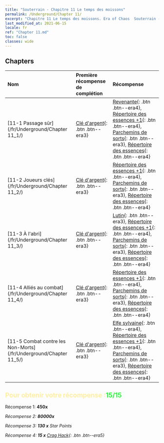 ```yaml
---
title: "Souterrain - Chapitre 11 Le temps des moissons"
permalink: /Underground/Chapter 11/
excerpt: "Chapitre 11 Le temps des moissons. Era of Chaos  Souterrain - Chapitre 11. Le temps des moissons"
last_modified_at: 2021-06-15
locale: fr
ref: "Chapter 11.md"
toc: false
classes: wide
---
```


## Chapters

  | Nom |  Première récompense de complétion | Récompense |
  |:------------|:------------|:------------| 
  | [11-1 Passage sûr](/fr/Underground/Chapter 11_1/) | [Clé d'argent](/ItemsFR/con_693/){: .btn .btn--era3} | [Revenante](/ItemsFR/unt_210/){: .btn .btn--era4}, [Répertoire des essences +1](/ItemsFR/mat_46/){: .btn .btn--era4}, [Parchemins de sorts](/ItemsFR/con_694/){: .btn .btn--era3}, [Répertoire des essences](/ItemsFR/mat_39/){: .btn .btn--era4} |
  | [11-2 Joueurs clés](/fr/Underground/Chapter 11_2/) | [Clé d'argent](/ItemsFR/con_693/){: .btn .btn--era3} | [Répertoire des essences +1](/ItemsFR/mat_46/){: .btn .btn--era4}, [Parchemins de sorts](/ItemsFR/con_694/){: .btn .btn--era3}, [Répertoire des essences](/ItemsFR/mat_39/){: .btn .btn--era4} |
  | [11-3 À l'abri](/fr/Underground/Chapter 11_3/) | [Clé d'argent](/ItemsFR/con_693/){: .btn .btn--era3} | [Lutin](/ItemsFR/unt_235/){: .btn .btn--era3}, [Répertoire des essences +1](/ItemsFR/mat_46/){: .btn .btn--era4}, [Parchemins de sorts](/ItemsFR/con_694/){: .btn .btn--era3}, [Répertoire des essences](/ItemsFR/mat_39/){: .btn .btn--era4} |
  | [11-4 Alliés au combat](/fr/Underground/Chapter 11_4/) | [Clé d'argent](/ItemsFR/con_693/){: .btn .btn--era3} | [Répertoire des essences +1](/ItemsFR/mat_46/){: .btn .btn--era4}, [Parchemins de sorts](/ItemsFR/con_694/){: .btn .btn--era3}, [Répertoire des essences](/ItemsFR/mat_39/){: .btn .btn--era4} |
  | [11-5 Combat contre les Non-Morts](/fr/Underground/Chapter 11_5/) | [Clé d'argent](/ItemsFR/con_693/){: .btn .btn--era3} | [Elfe sylvaine](/ItemsFR/unt_201/){: .btn .btn--era4}, [Répertoire des essences +1](/ItemsFR/mat_46/){: .btn .btn--era4}, [Parchemins de sorts](/ItemsFR/con_694/){: .btn .btn--era3}, [Répertoire des essences](/ItemsFR/mat_39/){: .btn .btn--era4} |


## <span style="color: #ffeea0">Pour obtenir votre récompense :</span><span style="color: #27f73a">15/15</span>

 Récompense 1:  **450x** <i class="fas fa-gem"/>

 Récompense 2:  **80000x** <i class="fas fa-coins"/>

 Récompense 3: **130 x** Star Points

 Récompense 4: **15 x** [Crag Hack](/ItemsFR/her_375/){: .btn .btn--era5}

